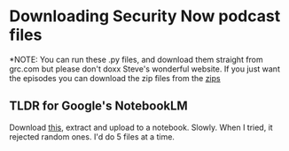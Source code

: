 # Downloading Security Now podcast files

*NOTE: You can run these .py files, and download them straight from grc.com but please don't doxx Steve's wonderful website. If you just want the episodes you can download the zip files from the [zips](/zips/)

## TLDR for Google's NotebookLM

Download [this](/summarized/summarized001-996.zip), extract and upload to a notebook. Slowly. When I tried, it rejected random ones. I'd do 5 files at a time.
